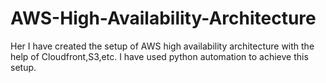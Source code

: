 # AWS-High-Availability-Architecture

Her I have created the setup of AWS high availability architecture with the help of Cloudfront,S3,etc.
I have used python automation to achieve this setup.
